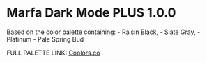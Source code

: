 # Marfa Dark Mode PLUS 1.0.0

Based on the color palette containing:
    - Raisin Black,
    - Slate Gray,
    - Platinum
    - Pale Spring Bud

FULL PALETTE LINK: [Coolors.co](https://coolors.co/2a2828-70798c-e9724c-e5e9ec-cfd2b2)